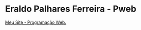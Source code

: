 # Eraldo Palhares Ferreira - Pweb
<a href="https://PalharesPe.github.io" target="_blank">Meu Site - Programação Web.</a>

